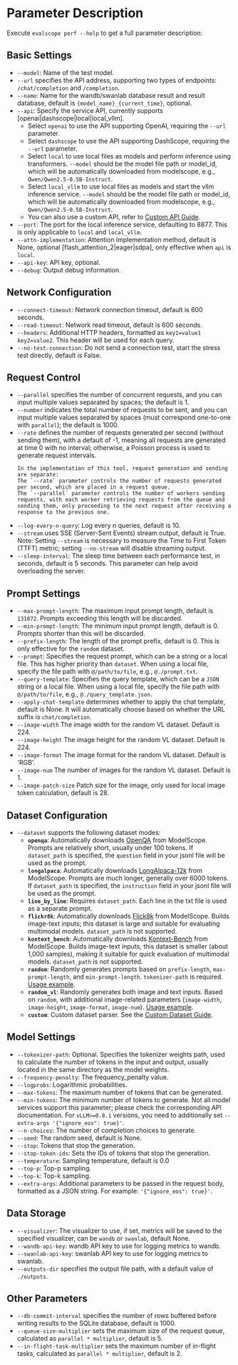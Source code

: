 # Parameter Description

Execute `evalscope perf --help` to get a full parameter description:

## Basic Settings
- `--model`: Name of the test model.
- `--url` specifies the API address, supporting two types of endpoints: `/chat/completion` and `/completion`.
- `--name`: Name for the wandb/swanlab database result and result database, default is `{model_name}_{current_time}`, optional.
- `--api`: Specify the service API, currently supports [openai|dashscope|local|local_vllm].
  - Select `openai` to use the API supporting OpenAI, requiring the `--url` parameter.
  - Select `dashscope` to use the API supporting DashScope, requiring the `--url` parameter.
  - Select `local` to use local files as models and perform inference using transformers. `--model` should be the model file path or model_id, which will be automatically downloaded from modelscope, e.g., `Qwen/Qwen2.5-0.5B-Instruct`.
  - Select `local_vllm` to use local files as models and start the vllm inference service. `--model` should be the model file path or model_id, which will be automatically downloaded from modelscope, e.g., `Qwen/Qwen2.5-0.5B-Instruct`.
  - You can also use a custom API, refer to [Custom API Guide](./custom.md).
- `--port`: The port for the local inference service, defaulting to 8877. This is only applicable to `local` and `local_vllm`.
- `--attn-implementation`: Attention implementation method, default is None, optional [flash_attention_2|eager|sdpa], only effective when `api` is `local`.
- `--api-key`: API key, optional.
- `--debug`: Output debug information.

## Network Configuration
- `--connect-timeout`: Network connection timeout, default is 600 seconds.
- `--read-timeout`: Network read timeout, default is 600 seconds.
- `--headers`: Additional HTTP headers, formatted as `key1=value1 key2=value2`. This header will be used for each query.
- `--no-test-connection`: Do not send a connection test, start the stress test directly, default is False.

## Request Control
- `--parallel` specifies the number of concurrent requests, and you can input multiple values separated by spaces; the default is 1.
- `--number` indicates the total number of requests to be sent, and you can input multiple values separated by spaces (must correspond one-to-one with `parallel`); the default is 1000.
- `--rate` defines the number of requests generated per second (without sending them), with a default of -1, meaning all requests are generated at time 0 with no interval; otherwise, a Poisson process is used to generate request intervals.
  ```{tip}
  In the implementation of this tool, request generation and sending are separate:
  The `--rate` parameter controls the number of requests generated per second, which are placed in a request queue.
  The `--parallel` parameter controls the number of workers sending requests, with each worker retrieving requests from the queue and sending them, only proceeding to the next request after receiving a response to the previous one.
  ```
- `--log-every-n-query`: Log every n queries, default is 10.
- `--stream` uses SSE (Server-Sent Events) stream output, default is True. Note: Setting `--stream` is necessary to measure the Time to First Token (TTFT) metric; setting `--no-stream` will disable streaming output.
- `--sleep-interval`: The sleep time between each performance test, in seconds, default is 5 seconds. This parameter can help avoid overloading the server.

## Prompt Settings
- `--max-prompt-length`: The maximum input prompt length, default is `131072`. Prompts exceeding this length will be discarded.
- `--min-prompt-length`: The minimum input prompt length, default is 0. Prompts shorter than this will be discarded.
- `--prefix-length`: The length of the prompt prefix, default is 0. This is only effective for the `random` dataset.
- `--prompt`: Specifies the request prompt, which can be a string or a local file. This has higher priority than `dataset`. When using a local file, specify the file path with `@/path/to/file`, e.g., `@./prompt.txt`.
- `--query-template`: Specifies the query template, which can be a `JSON` string or a local file. When using a local file, specify the file path with `@/path/to/file`, e.g., `@./query_template.json`.
- `--apply-chat-template` determines whether to apply the chat template, default is None. It will automatically choose based on whether the URL suffix is `chat/completion`.
- `--image-width`  The image width for the random VL dataset. Default is 224.
- `--image-height`  The image height for the random VL dataset. Default is 224.
- `--image-format`  The image format for the random VL dataset. Default is 'RGB'.
- `--image-num`  The number of images for the random VL dataset. Default is 1.
- `--image-patch-size` Patch size for the image, only used for local image token calculation, default is 28.

## Dataset Configuration
- `--dataset` supports the following dataset modes:
  - **`openqa`**: Automatically downloads [OpenQA](https://www.modelscope.cn/datasets/AI-ModelScope/HC3-Chinese/summary) from ModelScope. Prompts are relatively short, usually under 100 tokens. If `dataset_path` is specified, the `question` field in your jsonl file will be used as the prompt.
  - **`longalpaca`**: Automatically downloads [LongAlpaca-12k](https://www.modelscope.cn/datasets/AI-ModelScope/LongAlpaca-12k/dataPeview) from ModelScope. Prompts are much longer, generally over 6000 tokens. If `dataset_path` is specified, the `instruction` field in your jsonl file will be used as the prompt.
  - **`line_by_line`**: Requires `dataset_path`. Each line in the txt file is used as a separate prompt.
  - **`flickr8k`**: Automatically downloads [Flick8k](https://www.modelscope.cn/datasets/clip-benchmark/wds_flickr8k/dataPeview) from ModelScope. Builds image-text inputs; this dataset is large and suitable for evaluating multimodal models. `dataset_path` is not supported.
  - **`kontext_bench`**: Automatically downloads [Kontext-Bench](https://modelscope.cn/datasets/black-forest-labs/kontext-bench/dataPeview) from ModelScope. Builds image-text inputs; this dataset is smaller (about 1,000 samples), making it suitable for quick evaluation of multimodal models. `dataset_path` is not supported.
  - **`random`**: Randomly generates prompts based on `prefix-length`, `max-prompt-length`, and `min-prompt-length`. `tokenizer-path` is required. [Usage example](./examples.md#using-the-random-dataset).
  - **`random_vl`**: Randomly generates both image and text inputs. Based on `random`, with additional image-related parameters (`image-width`, `image-height`, `image-format`, `image-num`). [Usage example](./examples.md#using-the-random-multimodal-dataset).
  - **`custom`**: Custom dataset parser. See the [Custom Dataset Guide](custom.md/#custom-dataset).

## Model Settings
- `--tokenizer-path`: Optional. Specifies the tokenizer weights path, used to calculate the number of tokens in the input and output, usually located in the same directory as the model weights.
- `--frequency-penalty`: The frequency_penalty value.
- `--logprobs`: Logarithmic probabilities.
- `--max-tokens`: The maximum number of tokens that can be generated.
- `--min-tokens`: The minimum number of tokens to generate. Not all model services support this parameter; please check the corresponding API documentation. For `vLLM>=0.8.1` versions, you need to additionally set `--extra-args '{"ignore_eos": true}'`.
- `--n-choices`: The number of completion choices to generate.
- `--seed`: The random seed, default is None.
- `--stop`: Tokens that stop the generation.
- `--stop-token-ids`: Sets the IDs of tokens that stop the generation.
- `--temperature`: Sampling temperature, default is 0.0
- `--top-p`: Top-p sampling.
- `--top-k`: Top-k sampling.
- `--extra-args`: Additional parameters to be passed in the request body, formatted as a JSON string. For example: `'{"ignore_eos": true}'`.

## Data Storage
- `--visualizer`: The visualizer to use, if set, metrics will be saved to the specified visualizer, can be `wandb` or `swanlab`, default None.
- `--wandb-api-key`: wandb API key to use for logging metrics to wandb.
- `--swanlab-api-key`: swanlab API key to use for logging metrics to swanlab.
- `--outputs-dir` specifies the output file path, with a default value of `./outputs`.

## Other Parameters
- `--db-commit-interval` specifies the number of rows buffered before writing results to the SQLite database, default is 1000.
- `--queue-size-multiplier` sets the maximum size of the request queue, calculated as `parallel * multiplier`, default is 5.
- `--in-flight-task-multiplier` sets the maximum number of in-flight tasks, calculated as `parallel * multiplier`, default is 2.